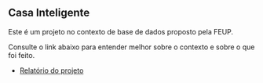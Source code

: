 ## Casa Inteligente

Este é um projeto no contexto de base de dados proposto pela FEUP.

Consulte o link abaixo para entender melhor sobre o contexto e sobre o que foi feito.

- [Relatório do projeto](relatorioDoProjeto.pdf)

